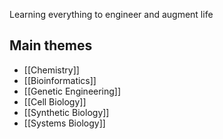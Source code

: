 Learning everything to engineer and augment life

## Main themes
- [[Chemistry]]
- [[Bioinformatics]]
- [[Genetic Engineering]]
- [[Cell Biology]]
- [[Synthetic Biology]]
- [[Systems Biology]]
